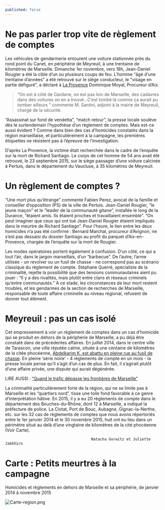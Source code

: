 ```yaml
---
published: false
---
```


# Ne pas parler trop vite de règlement de comptes

Les véhicules de gendarmerie entourent une voiture stationnée près du rond point du Canet, en périphérie de Meyreuil, à une trentaine de kilomètres de Marseille. Dimanche 1er novembre, vers 18h, Jean-Daniel Rougier a été la cible d’un ou plusieurs coups de feu. L’homme “âgé d’une trentaine d’années” a été retrouvé sur le siège conducteur, le “visage en partie défiguré”, a déclaré à [La Provence](http://www.laprovence.com/article/actualites/3651539/meyreuil-assassine-sur-fond-de-vendetta.html) Dominique Moyal, Procureur d’Aix. 

> “On est à côté de Gardane, on est pas loin de Marseille, des cadavres dans des voitures on en a trouvé...C’est tombé là comme ça aurait pu tomber ailleurs ” commente M. Santini, adjoint à la mairie de Meyreuil, chargé de la sécurité. 

“Assassinat sur fond de vendetta”, “match retour”, la presse locale soulève dès le surlendemain l’hypothèse d’un règlement de comptes. Mais est-ce aussi évident ? Comme dans bien des cas d’homicides constatés dans la région marseillaise, et particulièrement à la campagne, les premières étiquettes ne résistent pas à l’épreuve de l’investigation.

D’après La Provence, la victime était recherchée dans le cadre de l’enquête sur la mort de Richard Santiago. Le corps de cet homme de 54 ans avait été retrouvé, le 23 septembre 2015, sur le siège passager d’une voiture calcinée à Pertuis, dans le département du Vaucluse, à 35 kilomètres de Meyreuil. 

# Un règlement de comptes ? 

“Une mort plus qu’étrange” commente Fabien Perez, avocat de la famille et conseiller d’opposition (PS) de la ville de Pertuis. Jean-Daniel Rougier, “le jeune maçon” et le “leader de la communauté gitane”, installée le long de la Durance, “étaient amis. Ils étaient proches et travaillaient ensemble”. “On peut imaginer que ceux qui ont tué Jean-Daniel Rougier étaient impliqués dans le meurtre de Richard Santiago”. Pour l’heure, le lien entre les deux homicides n’a pas été confirmé : Bernard Marchal, procureur d’Avignon, ne s’est pas dessaisi du dossier Santiago au profit du parquet d’Aix-en-Provence, chargée de l’enquête sur la mort de Rougier. 

Les modes opératoires portent également à confusion. D’un côté, ce qui a tout l’air, dans le jargon marseillais, d’un “barbecue”. De l’autre, l’arme utilisée - un revolver ou un fusil de chasse - ne correspond pas au scénario classique du règlement de compte. Stéphane Querré, spécialiste de la criminalité, rejette la possibilité que des tensions communautaires aient pu jouer : “Il y a des rivalités, mais plutôt entre clans et réseaux criminels qu’entre communautés.” A ce stade, les circonstances de leur mort restent troubles, et les gendarmes de la section de recherches de Marseille, responsable de toute affaire criminelle au niveau régional, refusent de donner tout élément. 

# Meyreuil : pas un cas isolé

Cet empressement à voir un règlement de comptes dans un cas d’homicide qui se produit en dehors de la périphérie de Marseille, a pu déjà être constaté dans de précédentes affaires. En juillet 2014, dans le centre ville de Tarascon, une ville réputée calme, située à une centaine de kilomètres de la citée phocéenne, [Abdelkarim K. est abattu en pleine rue au fusil de chasse](https://reglementsdecomptes.wordpress.com/2015/04/30/abdelkarim-k-et-si-le-reglement-de-comptes-netait-quune-affaire-privee/). En pleine ‘série noire’ - 4 règlements de compte en un mois - la presse locale pense qu’il s’agit d’un cas de plus. En fait, il s’agirait plutôt d’une affaire privée, une dispute qui aurait dégénérée. 

LIRE AUSSI : [“Quand le trafic dépasse les frontières de Marseille”](https://reglementsdecomptes.wordpress.com/2015/05/12/quand-le-trafic-depasse-les-frontieres-de-marseille/) 

La criminalité particulièrement forte de la région, qui ne se limite pas à Marseille et les “quartiers nord”, tisse une toile fond favorable à ce genre d’interprétation hâtive. En 2015, il y a eu 20 règlements de compte dans le département des Bouches-du-Rhône, dont 12 à Marseille, a indiqué la préfecture de police. La Ciotat, Port de Bouc, Aubagne, Gignac-la-Nerthe, etc. sur les 32 cas de règlements de comptes que nous avons répertoriés entre le 1er janvier 2014 et le 30 novembre 2015, huit ont eu lieu dans un périmètre situé au delà d’une vingtaine de kilomètres de la cité phocéenne (Voir Carte).  

                                           Natacha Gorwitz et Juliette Jabkhiro

# Carte : Petits meurtres à la campagne
Homicides et règlements en dehors de Marseille et sa périphérie, de janvier 2014 à novembre 2015

![Carte-region.png]({{site.baseurl}}/img/Carte-region.png)




